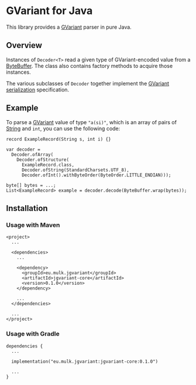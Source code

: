 # GVariant for Java

This library provides a [GVariant][] parser in pure Java.


## Overview

Instances of `Decoder<T>` read a given type of GVariant-encoded value
from a [ByteBuffer][].  The class also contains factory methods to
acquire those instances.

The various subclasses of `Decoder` together implement the [GVariant
serialization][] specification.


## Example

To parse a [GVariant][] value of type `"a(si)"`, which is an array of
pairs of [String][] and `int`, you can use the following code:

    record ExampleRecord(String s, int i) {}
    
    var decoder =
      Decoder.ofArray(
        Decoder.ofStructure(
          ExampleRecord.class,
          Decoder.ofString(StandardCharsets.UTF_8),
          Decoder.ofInt().withByteOrder(ByteOrder.LITTLE_ENDIAN)));
    
    byte[] bytes = ...;
    List<ExampleRecord> example = decoder.decode(ByteBuffer.wrap(bytes));


## Installation

### Usage with Maven

    <project>
      ...
    
      <dependencies>
        ...
    
        <dependency>
          <groupId>eu.mulk.jgvariant</groupId>
          <artifactId>jgvariant-core</artifactId>
          <version>0.1.0</version>
        </dependency>
    
        ...
      </dependencies>
    
      ...
    </project>


### Usage with Gradle

    dependencies {
      ...
    
      implementation("eu.mulk.jgvariant:jgvariant-core:0.1.0")
    
      ...
    }


[ByteBuffer]: https://docs.oracle.com/en/java/javase/17/docs/api/java.base/java/nio/ByteBuffer.html
[GVariant]: https://docs.gtk.org/glib/struct.Variant.html
[GVariant serialization]: https://people.gnome.org/~desrt/gvariant-serialisation.pdf
[String]: https://docs.oracle.com/en/java/javase/17/docs/api/java.base/java/lang/String.html
